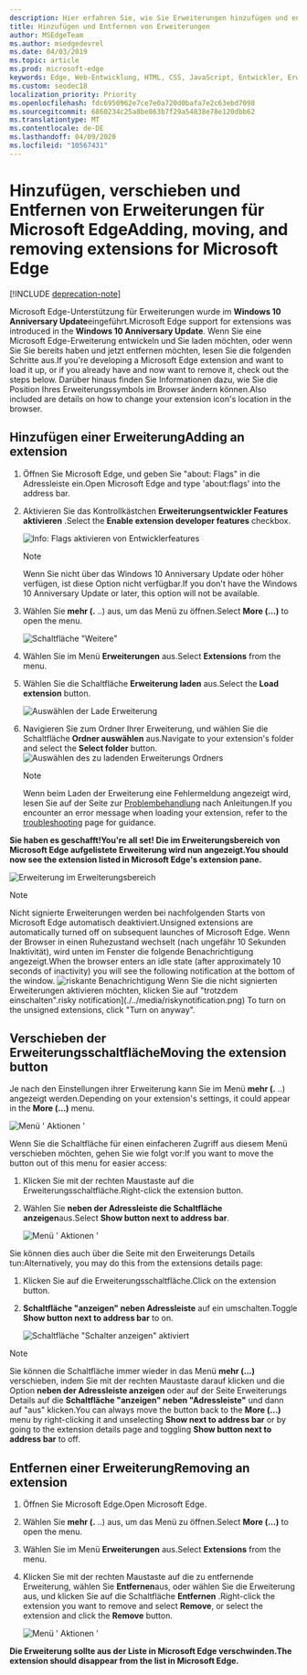 ```yaml
---
description: Hier erfahren Sie, wie Sie Erweiterungen hinzufügen und entfernen sowie die Schaltfläche einer Erweiterung neben der Adressleiste verschieben.
title: Hinzufügen und Entfernen von Erweiterungen
author: MSEdgeTeam
ms.author: msedgedevrel
ms.date: 04/03/2019
ms.topic: article
ms.prod: microsoft-edge
keywords: Edge, Web-Entwicklung, HTML, CSS, JavaScript, Entwickler, Erweiterung
ms.custom: seodec18
localization_priority: Priority
ms.openlocfilehash: fdc6950962e7ce7e0a720d0bafa7e2c63ebd7098
ms.sourcegitcommit: 6860234c25a8be863b7f29a54838e78e120dbb62
ms.translationtype: MT
ms.contentlocale: de-DE
ms.lasthandoff: 04/09/2020
ms.locfileid: "10567431"
---
```

# <span data-ttu-id="3dba9-104">Hinzufügen, verschieben und Entfernen von Erweiterungen für Microsoft Edge</span><span class="sxs-lookup"><span data-stu-id="3dba9-104">Adding, moving, and removing extensions for Microsoft Edge</span></span>  

[!INCLUDE [deprecation-note](../includes/deprecation-note.md)]  

<span data-ttu-id="3dba9-105">Microsoft Edge-Unterstützung für Erweiterungen wurde im **Windows 10 Anniversary Update**eingeführt.</span><span class="sxs-lookup"><span data-stu-id="3dba9-105">Microsoft Edge support for extensions was introduced in the **Windows 10 Anniversary Update**.</span></span> <span data-ttu-id="3dba9-106">Wenn Sie eine Microsoft Edge-Erweiterung entwickeln und Sie laden möchten, oder wenn Sie Sie bereits haben und jetzt entfernen möchten, lesen Sie die folgenden Schritte aus.</span><span class="sxs-lookup"><span data-stu-id="3dba9-106">If you're developing a Microsoft Edge extension and want to load it up, or if you already have and now want to remove it, check out the steps below.</span></span>
<span data-ttu-id="3dba9-107">Darüber hinaus finden Sie Informationen dazu, wie Sie die Position Ihres Erweiterungssymbols im Browser ändern können.</span><span class="sxs-lookup"><span data-stu-id="3dba9-107">Also included are details on how to change your extension icon's location in the browser.</span></span>

## <span data-ttu-id="3dba9-108">Hinzufügen einer Erweiterung</span><span class="sxs-lookup"><span data-stu-id="3dba9-108">Adding an extension</span></span>

1. <span data-ttu-id="3dba9-109">Öffnen Sie Microsoft Edge, und geben Sie "about: Flags" in die Adressleiste ein.</span><span class="sxs-lookup"><span data-stu-id="3dba9-109">Open Microsoft Edge and type 'about:flags' into the address bar.</span></span>

2. <span data-ttu-id="3dba9-110">Aktivieren Sie das Kontrollkästchen **Erweiterungsentwickler Features aktivieren** .</span><span class="sxs-lookup"><span data-stu-id="3dba9-110">Select the **Enable extension developer features** checkbox.</span></span>

   ![Info: Flags aktivieren von Entwicklerfeatures](./../media/sideload-aboutflags.png)
   > [!NOTE]
   > <span data-ttu-id="3dba9-112">Wenn Sie nicht über das Windows 10 Anniversary Update oder höher verfügen, ist diese Option nicht verfügbar.</span><span class="sxs-lookup"><span data-stu-id="3dba9-112">If you don't have the Windows 10 Anniversary Update or later, this option will not be available.</span></span>

3. <span data-ttu-id="3dba9-113">Wählen Sie **mehr (.** ..) aus, um das Menü zu öffnen.</span><span class="sxs-lookup"><span data-stu-id="3dba9-113">Select **More (...)** to open the menu.</span></span>

   ![Schaltfläche "Weitere"](./../media/morebutton.png)  

4. <span data-ttu-id="3dba9-115">Wählen Sie im Menü **Erweiterungen** aus.</span><span class="sxs-lookup"><span data-stu-id="3dba9-115">Select **Extensions** from the menu.</span></span>

5. <span data-ttu-id="3dba9-116">Wählen Sie die Schaltfläche **Erweiterung laden** aus.</span><span class="sxs-lookup"><span data-stu-id="3dba9-116">Select the **Load extension** button.</span></span>

   ![Auswählen der Lade Erweiterung](./../media/sideload-load-extension.png)

6. <span data-ttu-id="3dba9-118">Navigieren Sie zum Ordner Ihrer Erweiterung, und wählen Sie die Schaltfläche **Ordner auswählen** aus.</span><span class="sxs-lookup"><span data-stu-id="3dba9-118">Navigate to your extension's folder and select the  **Select folder** button.</span></span>
   ![Auswählen des zu ladenden Erweiterungs Ordners](./../media/sideload-select-extension.png)
   > [!NOTE]
   > <span data-ttu-id="3dba9-120">Wenn beim Laden der Erweiterung eine Fehlermeldung angezeigt wird, lesen Sie auf der Seite zur [Problembehandlung](./../troubleshooting.md) nach Anleitungen.</span><span class="sxs-lookup"><span data-stu-id="3dba9-120">If you encounter an error message when loading your extension, refer to the [troubleshooting](./../troubleshooting.md) page for guidance.</span></span>


**<span data-ttu-id="3dba9-121">Sie haben es geschafft!</span><span class="sxs-lookup"><span data-stu-id="3dba9-121">You're all set!</span></span> <span data-ttu-id="3dba9-122">Die im Erweiterungsbereich von Microsoft Edge aufgelistete Erweiterung wird nun angezeigt.</span><span class="sxs-lookup"><span data-stu-id="3dba9-122">You should now see the extension listed in Microsoft Edge's extension pane.</span></span>**

![Erweiterung im Erweiterungsbereich](./../media/sideload-extension-installed.png)

> [!NOTE]
> <span data-ttu-id="3dba9-124">Nicht signierte Erweiterungen werden bei nachfolgenden Starts von Microsoft Edge automatisch deaktiviert.</span><span class="sxs-lookup"><span data-stu-id="3dba9-124">Unsigned extensions are automatically turned off on subsequent launches of Microsoft Edge.</span></span> <span data-ttu-id="3dba9-125">Wenn der Browser in einen Ruhezustand wechselt (nach ungefähr 10 Sekunden Inaktivität), wird unten im Fenster die folgende Benachrichtigung angezeigt.</span><span class="sxs-lookup"><span data-stu-id="3dba9-125">When the browser enters an idle state (after approximately 10 seconds of inactivity) you will see the following notification at the bottom of the window.</span></span> ![<span data-ttu-id="3dba9-126">riskante Benachrichtigung](./../media/riskynotification.png) Wenn Sie die nicht signierten Erweiterungen aktivieren möchten, klicken Sie auf "trotzdem einschalten".</span><span class="sxs-lookup"><span data-stu-id="3dba9-126">risky notification](./../media/riskynotification.png) To turn on the unsigned extensions, click "Turn on anyway".</span></span>



## <span data-ttu-id="3dba9-127">Verschieben der Erweiterungsschaltfläche</span><span class="sxs-lookup"><span data-stu-id="3dba9-127">Moving the extension button</span></span>
<span data-ttu-id="3dba9-128">Je nach den Einstellungen ihrer Erweiterung kann Sie im Menü **mehr (.** ..) angezeigt werden.</span><span class="sxs-lookup"><span data-stu-id="3dba9-128">Depending on your extension's settings, it could appear in the **More (...)** menu.</span></span>

   ![Menü ' Aktionen '](./../media/browseraction.png)  


<span data-ttu-id="3dba9-130">Wenn Sie die Schaltfläche für einen einfacheren Zugriff aus diesem Menü verschieben möchten, gehen Sie wie folgt vor:</span><span class="sxs-lookup"><span data-stu-id="3dba9-130">If you want to move the button out of this menu for easier access:</span></span>

1. <span data-ttu-id="3dba9-131">Klicken Sie mit der rechten Maustaste auf die Erweiterungsschaltfläche.</span><span class="sxs-lookup"><span data-stu-id="3dba9-131">Right-click the extension button.</span></span>

2. <span data-ttu-id="3dba9-132">Wählen Sie **neben der Adressleiste die Schaltfläche anzeigen**aus.</span><span class="sxs-lookup"><span data-stu-id="3dba9-132">Select **Show button next to address bar**.</span></span>

   ![Menü ' Aktionen '](./../media/browseraction_contextmenu.png)  

<span data-ttu-id="3dba9-134">Sie können dies auch über die Seite mit den Erweiterungs Details tun:</span><span class="sxs-lookup"><span data-stu-id="3dba9-134">Alternatively, you may do this from the extensions details page:</span></span>

1. <span data-ttu-id="3dba9-135">Klicken Sie auf die Erweiterungsschaltfläche.</span><span class="sxs-lookup"><span data-stu-id="3dba9-135">Click on the extension button.</span></span>
2. <span data-ttu-id="3dba9-136">**Schaltfläche "anzeigen" neben Adressleiste** auf ein umschalten.</span><span class="sxs-lookup"><span data-stu-id="3dba9-136">Toggle **Show button next to address bar** to on.</span></span>

   ![Schaltfläche "Schalter anzeigen" aktiviert](./../media/show-button-toggle.png)

> [!NOTE]
> <span data-ttu-id="3dba9-138">Sie können die Schaltfläche immer wieder in das Menü **mehr (...)** verschieben, indem Sie mit der rechten Maustaste darauf klicken und die Option **neben der Adressleiste anzeigen** oder auf der Seite Erweiterungs Details auf die **Schaltfläche "anzeigen" neben "Adressleiste"** und dann auf "aus" klicken.</span><span class="sxs-lookup"><span data-stu-id="3dba9-138">You can always move the button back to the **More (...)** menu by right-clicking it and unselecting **Show next to address bar** or by going to the extension details page and toggling **Show button next to address bar** to off.</span></span>


## <span data-ttu-id="3dba9-139">Entfernen einer Erweiterung</span><span class="sxs-lookup"><span data-stu-id="3dba9-139">Removing an extension</span></span>

1. <span data-ttu-id="3dba9-140">Öffnen Sie Microsoft Edge.</span><span class="sxs-lookup"><span data-stu-id="3dba9-140">Open Microsoft Edge.</span></span>

2. <span data-ttu-id="3dba9-141">Wählen Sie **mehr (.** ..) aus, um das Menü zu öffnen.</span><span class="sxs-lookup"><span data-stu-id="3dba9-141">Select **More (...)** to open the menu.</span></span>

3. <span data-ttu-id="3dba9-142">Wählen Sie im Menü **Erweiterungen** aus.</span><span class="sxs-lookup"><span data-stu-id="3dba9-142">Select **Extensions** from the menu.</span></span>

4. <span data-ttu-id="3dba9-143">Klicken Sie mit der rechten Maustaste auf die zu entfernende Erweiterung, wählen Sie **Entfernen**aus, oder wählen Sie die Erweiterung aus, und klicken Sie auf die Schaltfläche **Entfernen** .</span><span class="sxs-lookup"><span data-stu-id="3dba9-143">Right-click the extension you want to remove and select **Remove**, or select the extension and click the **Remove** button.</span></span>

   ![Menü ' Aktionen '](./../media/remove.png)  

**<span data-ttu-id="3dba9-145">Die Erweiterung sollte aus der Liste in Microsoft Edge verschwinden.</span><span class="sxs-lookup"><span data-stu-id="3dba9-145">The extension should disappear from the list in Microsoft Edge.</span></span>**
